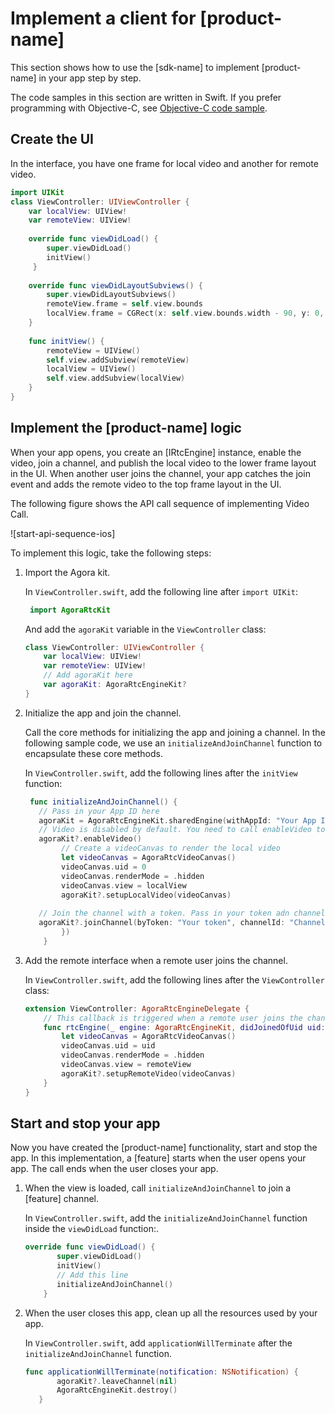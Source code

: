 # Implement a client for [product-name]

This section shows how to use the [sdk-name] to implement [product-name] in your app step by step.

<note>The code samples in this section are written in Swift. If you prefer programming with Objective-C, see <a href="see-also-ios.md#objective-c-code-sample">Objective-C code sample</a>.</note>

## Create the UI

<p props="video live">In the interface, you have one frame for local video and another for remote video. </p>

 ```swift
 import UIKit
 class ViewController: UIViewController {
     var localView: UIView!
     var remoteView: UIView!
     
     override func viewDidLoad() {
         super.viewDidLoad()
         initView()
      }
   
     override func viewDidLayoutSubviews() {
         super.viewDidLayoutSubviews()
         remoteView.frame = self.view.bounds
         localView.frame = CGRect(x: self.view.bounds.width - 90, y: 0, width: 90, height: 160)
     }
   
     func initView() {
         remoteView = UIView()
         self.view.addSubview(remoteView)
         localView = UIView()
         self.view.addSubview(localView)
     }
 }
 ```

 ## Implement the [product-name] logic

 When your app opens, you create an [IRtcEngine] instance, enable the video, join a channel, and publish the local video to the lower frame layout in the UI. When another user joins the channel, your app catches the join event and adds the remote video to the top frame layout in the UI.

 The following figure shows the API call sequence of implementing Video Call. 

 ![start-api-sequence-ios]

 To implement this logic, take the following steps:

 1. Import the Agora kit.

    In `ViewController.swift`, add the following line after `import UIKit`:

    ```swift
     import AgoraRtcKit
    ```

    And add the `agoraKit` variable in the `ViewController` class:

    ```swift
    class ViewController: UIViewController {
        var localView: UIView!
        var remoteView: UIView!
        // Add agoraKit here
        var agoraKit: AgoraRtcEngineKit?
    }
    ```

 2. Initialize the app and join the channel.

    Call the core methods for initializing the app and joining a channel. In the following sample code, we use an `initializeAndJoinChannel` function to encapsulate these core methods.

    In `ViewController.swift`, add the following lines after the `initView` function:

    ```swift
     func initializeAndJoinChannel() {
       // Pass in your App ID here
       agoraKit = AgoraRtcEngineKit.sharedEngine(withAppId: "Your App ID", delegate: self)
       // Video is disabled by default. You need to call enableVideo to start a video stream.
       agoraKit?.enableVideo()
            // Create a videoCanvas to render the local video
            let videoCanvas = AgoraRtcVideoCanvas()
            videoCanvas.uid = 0
            videoCanvas.renderMode = .hidden
            videoCanvas.view = localView
            agoraKit?.setupLocalVideo(videoCanvas)
       
       // Join the channel with a token. Pass in your token adn channel name here
       agoraKit?.joinChannel(byToken: "Your token", channelId: "Channel name", info: nil, uid: 0, joinSuccess: { (channel, uid, elapsed) in
            })
        }
    ```

 3. Add the remote interface when a remote user joins the channel.

    In `ViewController.swift`, add the following lines after the `ViewController` class:

     ```swift
     extension ViewController: AgoraRtcEngineDelegate {
         // This callback is triggered when a remote user joins the channel
         func rtcEngine(_ engine: AgoraRtcEngineKit, didJoinedOfUid uid: UInt, elapsed: Int) {
             let videoCanvas = AgoraRtcVideoCanvas()
             videoCanvas.uid = uid
             videoCanvas.renderMode = .hidden
             videoCanvas.view = remoteView
             agoraKit?.setupRemoteVideo(videoCanvas)
         }
     }
     ```

## Start and stop your app

Now you have created the [product-name] functionality, start and stop the app. In this implementation, a [feature] starts when the user opens your app. The call ends when the user closes your app.

 1. When the view is loaded, call `initializeAndJoinChannel` to join a [feature] channel.

    In `ViewController.swift`, add the `initializeAndJoinChannel` function inside the `viewDidLoad` function:.

     ```swift
    override func viewDidLoad() {
            super.viewDidLoad()
            initView()
            // Add this line
            initializeAndJoinChannel()
         }
     ```

 2. When the user closes this app, clean up all the resources used by your app.

    In `ViewController.swift`, add `applicationWillTerminate` after the `initializeAndJoinChannel` function.

     ```swift
    func applicationWillTerminate(notification: NSNotification) {
            agoraKit?.leaveChannel(nil)
            AgoraRtcEngineKit.destroy()
        }
     ```